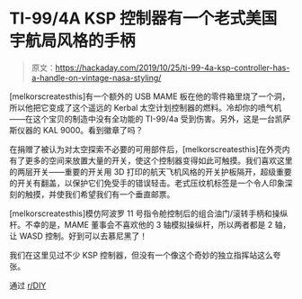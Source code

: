 # TI-99/4A KSP 控制器有一个老式美国宇航局风格的手柄

> 原文：<https://hackaday.com/2019/10/25/ti-99-4a-ksp-controller-has-a-handle-on-vintage-nasa-styling/>

[melkorscreatesthis]有一个额外的 USB MAME 板在他的零件箱里烧了一个洞，所以他把它变成了这个遥远的 Kerbal 太空计划控制器的燃料。冷却你的喷气机——在这个宝贝的制造中没有全功能的 TI-99/4a 受到伤害。另外，这是一台凯萨斯仪器的 KAL 9000。看到徽章了吗？

在捐赠了被认为对太空探索不必要的可用部件后，[melkorscreatesthis]在外壳内有了更多的空间来放置大量的开关，使这个控制器变得如此可触摸。我们喜欢这里的两层开关——重要的开关用 3D 打印的航天飞机风格的开关护板隔开，超级重要的开关有翻盖，以保护它们免受手的错误轻击。老式压纹机标签是一个令人印象深刻的触摸，并使我们希望我们有一个垂直邮票。

[melkorscreatesthis]模仿阿波罗 11 号指令舱控制后的组合油门/滚转手柄和操纵杆。不幸的是，MAME 董事会不喜欢他的 3 轴模拟操纵杆，所以两者都是 2 轴，让 WASD 控制。好到可以去慕尼黑了！

我们在这里见过不少 KSP 控制器，但没有一个像这个奇妙的独立指挥站这么夸张。

通过 [r/DIY](https://www.reddit.com/r/DIY/comments/dkhumu/presenting_the_kerbal_space_program_allinone/)